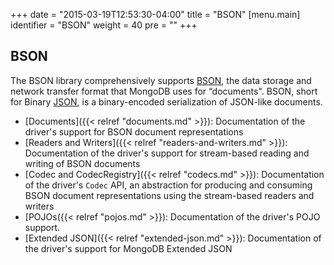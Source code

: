+++
date = "2015-03-19T12:53:30-04:00"
title = "BSON"
[menu.main]
  identifier = "BSON"
  weight = 40
  pre = "<i class='fa fa-th'></i>"
+++

## BSON

The BSON library comprehensively supports [BSON](http://www.bsonspec.org), the data storage and network transfer format that MongoDB uses for 
“documents". BSON, short for Binary [JSON](http://json.org/), is a binary-encoded serialization of JSON-like documents.

- [Documents]({{< relref "documents.md" >}}): Documentation of the driver's support for BSON document representations
- [Readers and Writers]({{< relref "readers-and-writers.md" >}}): Documentation of the driver's support for stream-based reading and writing
 of BSON documents
- [Codec and CodecRegistry]({{< relref "codecs.md" >}}): Documentation of the driver's `Codec` API, an abstraction for producing and 
consuming  BSON document representations using the stream-based readers and writers
- [POJOs({{< relref "pojos.md" >}}): Documentation of the driver's POJO support. 
- [Extended JSON]({{< relref "extended-json.md" >}}): Documentation of the driver's support for MongoDB Extended JSON
